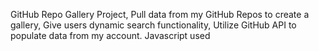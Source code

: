 GitHub Repo Gallery Project,
Pull data from my GitHub Repos to create a gallery,
Give users dynamic search functionality,
Utilize GitHub API to populate data from my account.
Javascript used